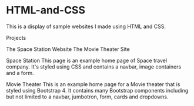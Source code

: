 # HTML-and-CSS

This is a display of sample websites I made using HTML and CSS. 

Projects

The Space Station Website 
The Movie Theater Site

Space Station 
This page is an example home page of Space travel company. It's styled using CSS and contains a navbar, image containers and a form. 

Movie Theater 
This is an example home page for a Movie theater that is styled using Bootstrap 4. It contains many Bootstrap components including but not limited to a navbar, jumbotron, form, cards and dropdowns.   
